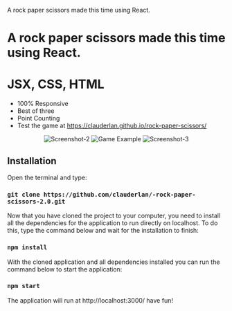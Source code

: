 A rock paper scissors made this time using React.
# A rock paper scissors made this time using React.
# JSX, CSS, HTML
* 100% Responsive
* Best of three
* Point Counting
* Test the game at https://clauderlan.github.io/rock-paper-scissors/
<p align = 'center'>
  <img src="https://i.ibb.co/Dkprysx/Screenshot-2.png" alt="Screenshot-2" border="0">
  <img src="https://i.ibb.co/wwjPpST/Screenshot-1.png" alt="Game Example" border="0">
  <img src="https://i.ibb.co/Yb4DZRy/Screenshot-3.png" alt="Screenshot-3" border="0">
</p>

## Installation
Open the terminal and type:

### `git clone https://github.com/clauderlan/-rock-paper-scissors-2.0.git`

Now that you have cloned the project to your computer, you need to install all the dependencies for the application to run directly on localhost. To do this, type the command below and wait for the installation to finish:

### `npm install`

With the cloned application and all dependencies installed you can run the command below to start the application:

### `npm start`

The application will run at http://localhost:3000/ have fun!

